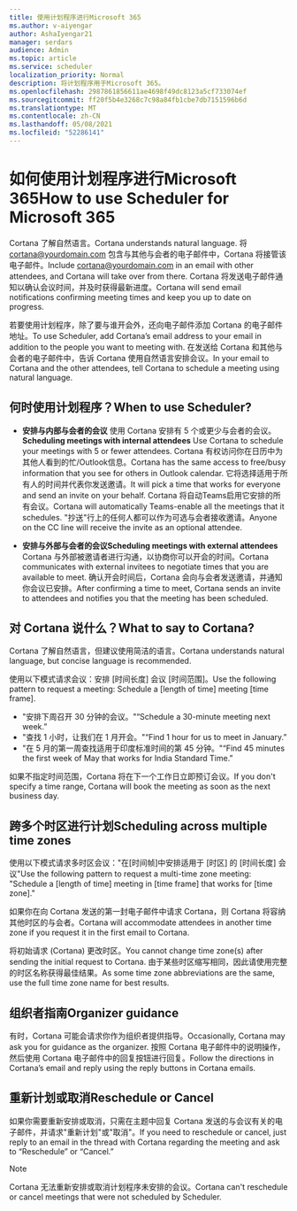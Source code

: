 ```yaml
---
title: 使用计划程序进行Microsoft 365
ms.author: v-aiyengar
author: AshaIyengar21
manager: serdars
audience: Admin
ms.topic: article
ms.service: scheduler
localization_priority: Normal
description: 将计划程序用于Microsoft 365。
ms.openlocfilehash: 2987861856611ae4698f49dc8123a5cf733074ef
ms.sourcegitcommit: ff20f5b4e3268c7c98a84fb1cbe7db7151596b6d
ms.translationtype: MT
ms.contentlocale: zh-CN
ms.lasthandoff: 05/08/2021
ms.locfileid: "52286141"
---
```

# <a name="how-to-use-scheduler-for-microsoft-365"></a><span data-ttu-id="236b4-103">如何使用计划程序进行Microsoft 365</span><span class="sxs-lookup"><span data-stu-id="236b4-103">How to use Scheduler for Microsoft 365</span></span>

<span data-ttu-id="236b4-104">Cortana 了解自然语言。</span><span class="sxs-lookup"><span data-stu-id="236b4-104">Cortana understands natural language.</span></span> <span data-ttu-id="236b4-105">将 cortana@yourdomain.com 包含与其他与会者的电子邮件中，Cortana 将接管该电子邮件。</span><span class="sxs-lookup"><span data-stu-id="236b4-105">Include cortana@yourdomain.com in an email with other attendees, and Cortana will take over from there.</span></span> <span data-ttu-id="236b4-106">Cortana 将发送电子邮件通知以确认会议时间，并及时获得最新进度。</span><span class="sxs-lookup"><span data-stu-id="236b4-106">Cortana will send email notifications confirming meeting times and keep you up to date on progress.</span></span>

<span data-ttu-id="236b4-107">若要使用计划程序，除了要与谁开会外，还向电子邮件添加 Cortana 的电子邮件地址。</span><span class="sxs-lookup"><span data-stu-id="236b4-107">To use Scheduler, add Cortana’s email address to your email in addition to the people you want to meeting with.</span></span> <span data-ttu-id="236b4-108">在发送给 Cortana 和其他与会者的电子邮件中，告诉 Cortana 使用自然语言安排会议。</span><span class="sxs-lookup"><span data-stu-id="236b4-108">In your email to Cortana and the other attendees, tell Cortana to schedule a meeting using natural language.</span></span>  

## <a name="when-to-use-scheduler"></a><span data-ttu-id="236b4-109">何时使用计划程序？</span><span class="sxs-lookup"><span data-stu-id="236b4-109">When to use Scheduler?</span></span>

- <span data-ttu-id="236b4-110">**安排与内部与会者的会议** 使用 Cortana 安排有 5 个或更少与会者的会议。</span><span class="sxs-lookup"><span data-stu-id="236b4-110">**Scheduling meetings with internal attendees** Use Cortana to schedule your meetings with 5 or fewer attendees.</span></span> <span data-ttu-id="236b4-111">Cortana 有权访问你在日历中为其他人看到的忙/Outlook信息。</span><span class="sxs-lookup"><span data-stu-id="236b4-111">Cortana has the same access to free/busy information that you see for others in Outlook calendar.</span></span> <span data-ttu-id="236b4-112">它将选择适用于所有人的时间并代表你发送邀请。</span><span class="sxs-lookup"><span data-stu-id="236b4-112">It will pick a time that works for everyone and send an invite on your behalf.</span></span> <span data-ttu-id="236b4-113">Cortana 将自动Teams启用它安排的所有会议。</span><span class="sxs-lookup"><span data-stu-id="236b4-113">Cortana will automatically Teams-enable all the meetings that it schedules.</span></span> <span data-ttu-id="236b4-114">"抄送"行上的任何人都可以作为可选与会者接收邀请。</span><span class="sxs-lookup"><span data-stu-id="236b4-114">Anyone on the CC line will receive the invite as an optional attendee.</span></span>  

- <span data-ttu-id="236b4-115">**安排与外部与会者的会议**</span><span class="sxs-lookup"><span data-stu-id="236b4-115">**Scheduling meetings with external attendees**</span></span>  
<span data-ttu-id="236b4-116">Cortana 与外部被邀请者进行沟通，以协商你可以开会的时间。</span><span class="sxs-lookup"><span data-stu-id="236b4-116">Cortana communicates with external invitees to negotiate times that you are available to meet.</span></span> <span data-ttu-id="236b4-117">确认开会时间后，Cortana 会向与会者发送邀请，并通知你会议已安排。</span><span class="sxs-lookup"><span data-stu-id="236b4-117">After confirming a time to meet, Cortana sends an invite to attendees and notifies you that the meeting has been scheduled.</span></span>

## <a name="what-to-say-to-cortana"></a><span data-ttu-id="236b4-118">对 Cortana 说什么？</span><span class="sxs-lookup"><span data-stu-id="236b4-118">What to say to Cortana?</span></span>

<span data-ttu-id="236b4-119">Cortana 了解自然语言，但建议使用简洁的语言。</span><span class="sxs-lookup"><span data-stu-id="236b4-119">Cortana understands natural language, but concise language is recommended.</span></span> 

<span data-ttu-id="236b4-120">使用以下模式请求会议：安排 [时间长度] 会议 [时间范围]。</span><span class="sxs-lookup"><span data-stu-id="236b4-120">Use the following pattern to request a meeting: Schedule a [length of time] meeting [time frame].</span></span>  

- <span data-ttu-id="236b4-121">"安排下周召开 30 分钟的会议。"</span><span class="sxs-lookup"><span data-stu-id="236b4-121">“Schedule a 30-minute meeting next week.”</span></span>  
- <span data-ttu-id="236b4-122">"查找 1 小时，让我们在 1 月开会。"</span><span class="sxs-lookup"><span data-stu-id="236b4-122">“Find 1 hour for us to meet in January.”</span></span> 
- <span data-ttu-id="236b4-123">"在 5 月的第一周查找适用于印度标准时间的第 45 分钟。"</span><span class="sxs-lookup"><span data-stu-id="236b4-123">“Find 45 minutes the first week of May that works for India Standard Time.”</span></span> 

<span data-ttu-id="236b4-124">如果不指定时间范围，Cortana 将在下一个工作日立即预订会议。</span><span class="sxs-lookup"><span data-stu-id="236b4-124">If you don't specify a time range, Cortana will book the meeting as soon as the next business day.</span></span>

## <a name="scheduling-across-multiple-time-zones"></a><span data-ttu-id="236b4-125">跨多个时区进行计划</span><span class="sxs-lookup"><span data-stu-id="236b4-125">Scheduling across multiple time zones</span></span>

<span data-ttu-id="236b4-126">使用以下模式请求多时区会议："在[时间帧]中安排适用于 [时区] 的 [时间长度] 会议"</span><span class="sxs-lookup"><span data-stu-id="236b4-126">Use the following pattern to request a multi-time zone meeting: "Schedule a [length of time] meeting in [time frame] that works for [time zone]."</span></span> 

<span data-ttu-id="236b4-127">如果你在向 Cortana 发送的第一封电子邮件中请求 Cortana，则 Cortana 将容纳其他时区的与会者。</span><span class="sxs-lookup"><span data-stu-id="236b4-127">Cortana will accommodate attendees in another time zone if you request it in the first email to Cortana.</span></span>  

<span data-ttu-id="236b4-128">将初始请求 (Cortana) 更改时区。</span><span class="sxs-lookup"><span data-stu-id="236b4-128">You cannot change time zone(s) after sending the initial request to Cortana.</span></span> <span data-ttu-id="236b4-129">由于某些时区缩写相同，因此请使用完整的时区名称获得最佳结果。</span><span class="sxs-lookup"><span data-stu-id="236b4-129">As some time zone abbreviations are the same, use the full time zone name for best results.</span></span>  

## <a name="organizer-guidance"></a><span data-ttu-id="236b4-130">组织者指南</span><span class="sxs-lookup"><span data-stu-id="236b4-130">Organizer guidance</span></span>

<span data-ttu-id="236b4-131">有时，Cortana 可能会请求你作为组织者提供指导。</span><span class="sxs-lookup"><span data-stu-id="236b4-131">Occasionally, Cortana may ask you for guidance as the organizer.</span></span> <span data-ttu-id="236b4-132">按照 Cortana 电子邮件中的说明操作，然后使用 Cortana 电子邮件中的回复按钮进行回复。</span><span class="sxs-lookup"><span data-stu-id="236b4-132">Follow the directions in Cortana’s email and reply using the reply buttons in Cortana emails.</span></span>

## <a name="reschedule-or-cancel"></a><span data-ttu-id="236b4-133">重新计划或取消</span><span class="sxs-lookup"><span data-stu-id="236b4-133">Reschedule or Cancel</span></span>

<span data-ttu-id="236b4-134">如果你需要重新安排或取消，只需在主题中回复 Cortana 发送的与会议有关的电子邮件，并请求"重新计划"或"取消"。</span><span class="sxs-lookup"><span data-stu-id="236b4-134">If you need to reschedule or cancel, just reply to an email in the thread with Cortana regarding the meeting and ask to “Reschedule” or “Cancel.”</span></span> 

> [!NOTE]
> <span data-ttu-id="236b4-135">Cortana 无法重新安排或取消计划程序未安排的会议。</span><span class="sxs-lookup"><span data-stu-id="236b4-135">Cortana can't reschedule or cancel meetings that were not scheduled by Scheduler.</span></span>  
